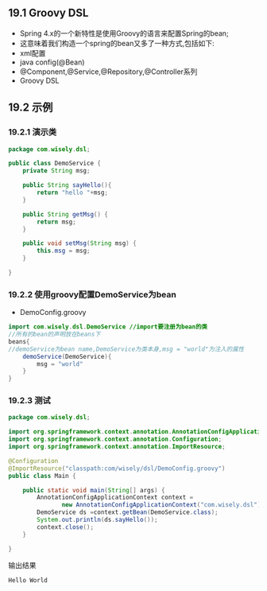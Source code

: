 ## 19.1 Groovy DSL
- Spring 4.x的一个新特性是使用Groovy的语言来配置Spring的bean;
- 这意味着我们构造一个spring的bean又多了一种方式,包括如下:
 - xml配置
 - java config(@Bean)
 - @Component,@Service,@Repository,@Controller系列
 - Groovy DSL

## 19.2 示例

### 19.2.1 演示类

```java
package com.wisely.dsl;

public class DemoService {
	private String msg;

	public String sayHello(){
		return "hello "+msg;
	}

	public String getMsg() {
		return msg;
	}

	public void setMsg(String msg) {
		this.msg = msg;
	}

}

```

### 19.2.2 使用groovy配置DemoService为bean

- DemoConfig.groovy


```java
import com.wisely.dsl.DemoService //import要注册为bean的类
//所有的bean的声明放在beans下
beans{
//demoService为bean name,DemoService为类本身,msg = "world"为注入的属性
	demoService(DemoService){
		msg = "world"
	}
}

```

### 19.2.3 测试

```java
package com.wisely.dsl;

import org.springframework.context.annotation.AnnotationConfigApplicationContext;
import org.springframework.context.annotation.Configuration;
import org.springframework.context.annotation.ImportResource;

@Configuration
@ImportResource("classpath:com/wisely/dsl/DemoConfig.groovy")
public class Main {

	public static void main(String[] args) {
		AnnotationConfigApplicationContext context =
               new AnnotationConfigApplicationContext("com.wisely.dsl");
		DemoService ds =context.getBean(DemoService.class);
		System.out.println(ds.sayHello());
		context.close();
	}

}

```

输出结果

```java
Hello World
```